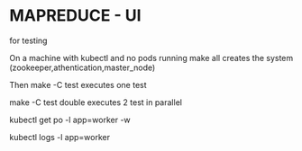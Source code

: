 # MAPREDUCE - UI

for testing

On a machine with kubectl and no pods running
make all 
creates the system (zookeeper,athentication,master_node)

Then 
make -C test
executes one test

make -C test double 
executes 2 test in parallel

kubectl get po -l app=worker -w

kubectl logs -l app=worker